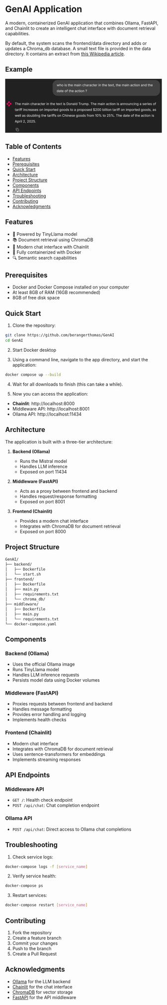 # GenAI Application

A modern, containerized GenAI application that combines Ollama, FastAPI, and Chainlit to create an intelligent chat interface with document retrieval capabilities.

By default, the system scans the frontend/data directory and adds or updates a Chroma_db database. A small text file is provided in the data directory. It contains an extract from [this Wikipedia article](https://fr.wikipedia.org/wiki/Politique_commerciale_de_la_seconde_administration_Trump).

## Example
![demo picture](.github/demo.jpg)

## Table of Contents

- [Features](#features)
- [Prerequisites](#prerequisites)
- [Quick Start](#quick-start)
- [Architecture](#architecture)
- [Project Structure](#project-structure)
- [Components](#components)
- [API Endpoints](#api-endpoints)
- [Troubleshooting](#troubleshooting)
- [Contributing](#contributing)
- [Acknowledgments](#acknowledgments)


## Features

- 🤖 Powered by TinyLlama model
- 📚 Document retrieval using ChromaDB
- 💬 Modern chat interface with Chainlit
- 🐳 Fully containerized with Docker
- 🔍 Semantic search capabilities

## Prerequisites

- Docker and Docker Compose installed on your computer
- At least 8GB of RAM (16GB recommended)
- 8GB of free disk space

## Quick Start

1. Clone the repository:
```bash
git clone https://github.com/berangerthomas/GenAI
cd GenAI
```

2. Start Docker desktop

3. Using a command line, navigate to the app directory, and start the application:
```bash
docker compose up --build
```

4. Wait for all downloads to finish (this can take a while).

5. Now you can access the application:
- **Chainlit**: http://localhost:8000
- Middleware API: http://localhost:8001
- Ollama API: http://localhost:11434


## Architecture

The application is built with a three-tier architecture:

1. **Backend (Ollama)**
   - Runs the Mistral model
   - Handles LLM inference
   - Exposed on port 11434

2. **Middleware (FastAPI)**
   - Acts as a proxy between frontend and backend
   - Handles request/response formatting
   - Exposed on port 8001

3. **Frontend (Chainlit)**
   - Provides a modern chat interface
   - Integrates with ChromaDB for document retrieval
   - Exposed on port 8000

   
## Project Structure

```
GenAI/
├── backend/
│   ├── Dockerfile
│   └── start.sh
├── frontend/
│   ├── Dockerfile
│   ├── main.py
│   ├── requirements.txt
│   └── chroma_db/
├── middleware/
│   ├── Dockerfile
│   ├── main.py
│   └── requirements.txt
└── docker-compose.yaml
```

## Components

### Backend (Ollama)

- Uses the official Ollama image
- Runs TinyLlama model
- Handles LLM inference requests
- Persists model data using Docker volumes

### Middleware (FastAPI)

- Proxies requests between frontend and backend
- Handles message formatting
- Provides error handling and logging
- Implements health checks

### Frontend (Chainlit)

- Modern chat interface
- Integrates with ChromaDB for document retrieval
- Uses sentence-transformers for embeddings
- Implements streaming responses

## API Endpoints

### Middleware API

- `GET /`: Health check endpoint
- `POST /api/chat`: Chat completion endpoint

### Ollama API

- `POST /api/chat`: Direct access to Ollama chat completions


## Troubleshooting

1. Check service logs:
```bash
docker-compose logs -f [service_name]
```

2. Verify service health:
```bash
docker-compose ps
```

3. Restart services:
```bash
docker-compose restart [service_name]
```

## Contributing

1. Fork the repository
2. Create a feature branch
3. Commit your changes
4. Push to the branch
5. Create a Pull Request

## Acknowledgments

- [Ollama](https://ollama.ai/) for the LLM backend
- [Chainlit](https://chainlit.io/) for the chat interface
- [ChromaDB](https://www.chromadb.com/) for vector storage
- [FastAPI](https://fastapi.tiangolo.com/) for the API middleware 
